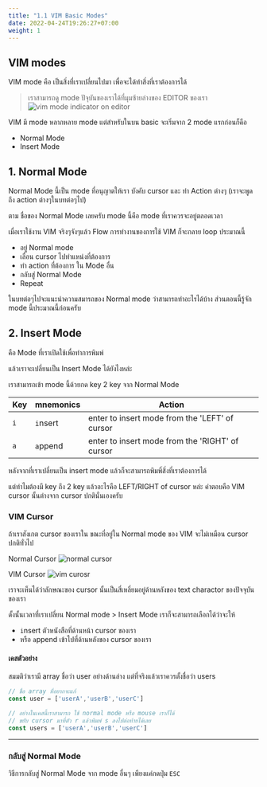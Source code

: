 ```yaml
---
title: "1.1 VIM Basic Modes"
date: 2022-04-24T19:26:27+07:00
weight: 1
---
```


## VIM modes

VIM mode คือ เป็นสิ่งที่เราเปลี่ยนไปมา เพื่อจะได้ทำสิ่งที่เราต้องการได้

> เราสามารถดู mode ปัจุบันของเราได้ที่มุมซ้ายล่างของ EDITOR ของเรา
> ![vim mode indicator on editor](TOADDIMAGE)

VIM มี mode หลากหลาย mode แต่สำหรับในบน basic จะเริ่มจาก 2 mode แรกก่อนก็คือ

- Normal Mode
- Insert Mode

## 1. Normal Mode

Normal Mode นี้เป็น mode ที่อนุญาตให้เรา บังคับ cursor และ ทำ Action ต่างๆ 
(เราจะพูดถึง action ต่างๆในบทต่อๆไป)

ตาม ชื่อของ Normal Mode เลยครับ mode นี้คือ mode ที่เราควรจะอยู่ตลอดเวลา 

เมื่อเราใช้งาน VIM จริงๆจังๆแล้ว
Flow การทำงานของการใช้ VIM ก็จะกลาย loop ประมาณนี้

- อยู่ Normal mode
- เลื่อน cursor ไปทำแหน่งที่ต้องการ
- ทำ action ที่ต้องการ ใน Mode อื่น
- กลับสู่ Normal Mode
- Repeat

ในบทต่อๆไปจะแนะนำความสมารถของ Normal mode ว่าสามารถทำอะไรได้บ้าง ส่วนตอนนี้รู้จัก mode
นี้ประมาณนี้ก่อนครับ

## 2. Insert Mode

คือ Mode ที่เราเปิดใช้เพื่อทำการพิมพ์

แล้วเราจะเปลี่ยนเป็น Insert Mode ได้ยังไงหล่ะ

เราสามารถเข้า mode นี้ด้วยกด key 2 key จาก Normal Mode

| Key | mnemonics | Action |
| --- | --- | --- |
| `i` | `i`nsert | enter to insert mode from the 'LEFT' of cursor |
| `a` | `a`ppend | enter to insert mode from the 'RIGHT' of cursor |

หลังจากที่เราเปลี่ยนเป็น insert mode แล้วก็จะสามารถพิมพิ์สิ่งที่เราต้องการได้

แต่ทำไมต้องมี key ถึง 2 key แล้วอะไรคือ LEFT/RIGHT of cursor หล่ะ คำตอบคือ VIM
cursor นั้นต่างจาก cursor ปกตินั่นเองครับ

### VIM Cursor

ถ้าเราสังเกต cursor ของเราใน ขณะที่อยู่ใน Normal mode ของ VIM จะไม่เหมือน cursor
ปกติทั่วไป

Normal Cursor
![normal cursor](TOADDIMAGE)

VIM Cursor
![vim curosr](TOADDIMAGE)

เราจะเห็นได้ว่าลักษณะของ cursor นั้นเป็นสี่เหลี่ยมอยู่ด้านหลังของ text charactor
ของปัจจุบันของเรา

ดั้งนั้นเวลาที่เราเปลี่ยน Normal mode > Insert Mode เราก็จะสามารถเลือกได้ว่าจะให้
- `i`nsert ตัวหนังสือที่ด้านหน้า cursor ของเรา
- หรือ `a`ppend เข้าไปที่ด้านหลังของ cursor ของเรา

#### เคสตัวอย่าง

สมมติว่าเรามี array ชื่อว่า user อย่างด้านล่าง แต่ที่จริงแล้วเราควรตั้งชื่อว่า users

```javascript
// ชื่อ array ที่อยากจะแก้
const user = ['userA','userB','userC']

// อย่างในเคสนี้เราสามารถ ใช้ normal mode หรือ mouse เราก็ได้
// ขยับ cursor มาที่ตัว r แล้วพิมพ์ s ลงไปต่อท้ายได้เลย
const users = ['userA','userB','userC']
```
---

### กลับสู่ Normal Mode

วิธีการกลับสู่ Normal Mode จาก mode อื่นๆ เพียงแค่กดปุ่ม `ESC`
